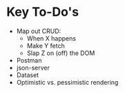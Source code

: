 # Key To-Do's
- Map out CRUD:
  - When X happens
  - Make Y fetch
  - Slap Z on (off) the DOM
- Postman
- json-server
- Dataset
- Optimistic vs. pessimistic rendering

